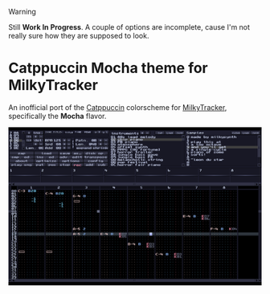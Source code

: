 > [!WARNING]
> Still **Work In Progress**. A couple of options are incomplete, cause I'm not really sure how they are supposed to look.

# Catppuccin Mocha theme for MilkyTracker
An inofficial port of the [Catppuccin](https://catppuccin.com) colorscheme for [MilkyTracker](https://milkytracker.org), specifically the **Mocha** flavor.

![screenshot](screenshot.png)
